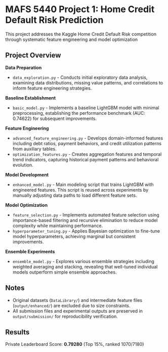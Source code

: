 # MAFS 5440 Project 1: Home Credit Default Risk Prediction

This project addresses the Kaggle Home Credit Default Risk competition through systematic feature engineering and model optimization

## Project Overview

**Data Preparation**
- `data_exploration.py` - Conducts initial exploratory data analysis, examining data distributions, missing value patterns, and correlations to inform feature engineering strategies.

**Baseline Establishment**
- `basic_model.py` - Implements a baseline LightGBM model with minimal preprocessing, establishing the performance benchmark (AUC: 0.74622) for subsequent improvements.

**Feature Engineering**
- `advanced_feature_engineering.py` - Develops domain-informed features including debt ratios, payment behaviors, and credit utilization patterns from auxiliary tables.
- `optimization_features.py` - Creates aggregation features and temporal trend indicators, capturing historical payment patterns and behavioral evolution.

**Model Development**
- `enhanced_model.py` - Main modeling script that trains LightGBM with engineered features. This script is reused across experiments by manually adjusting data paths to load different feature sets.

**Model Optimization**
- `feature_selection.py` - Implements automated feature selection using importance-based filtering and recursive elimination to reduce model complexity while maintaining performance.
- `hyperparameter_tuning.py` - Applies Bayesian optimization to fine-tune model hyperparameters, achieving marginal but consistent improvements.

**Ensemble Experiments**
- `ensemble_model.py` - Explores various ensemble strategies including weighted averaging and stacking, revealing that well-tuned individual models outperform simple ensemble approaches.

## Notes

- Original datasets (`DataLibrary/`) and intermediate feature files (`output/enhanced/`) are excluded due to size constraints.
- All submission files and experimental outputs are preserved in `output/submission/` for reproducibility verification.

## Results

Private Leaderboard Score: **0.79280** (Top 15%, ranked 1070/7180)
